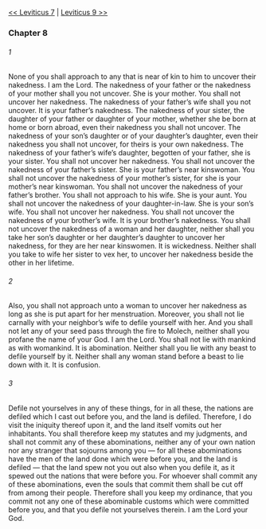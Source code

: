 [<< Leviticus 7](Leviticus%207.md)  |  [Leviticus 9 >>](Leviticus%209.md)

### Chapter 8
###### 1
None of you shall approach to any that is near of kin to him to uncover their nakedness. I am the Lord. The nakedness of your father or the nakedness of your mother shall you not uncover. She is your mother. You shall not uncover her nakedness. The nakedness of your father’s wife shall you not uncover. It is your father’s nakedness. The nakedness of your sister, the daughter of your father or daughter of your mother, whether she be born at home or born abroad, even their nakedness you shall not uncover. The nakedness of your son’s daughter or of your daughter’s daughter, even their nakedness you shall not uncover, for theirs is your own nakedness. The nakedness of your father’s wife’s daughter, begotten of your father, she is your sister. You shall not uncover her nakedness. You shall not uncover the nakedness of your father’s sister. She is your father’s near kinswoman. You shall not uncover the nakedness of your mother’s sister, for she is your mother’s near kinswoman. You shall not uncover the nakedness of your father’s brother. You shall not approach to his wife. She is your aunt. You shall not uncover the nakedness of your daughter-in-law. She is your son’s wife. You shall not uncover her nakedness. You shall not uncover the nakedness of your brother’s wife. It is your brother’s nakedness. You shall not uncover the nakedness of a woman and her daughter, neither shall you take her son’s daughter or her daughter’s daughter to uncover her nakedness, for they are her near kinswomen. It is wickedness. Neither shall you take to wife her sister to vex her, to uncover her nakedness beside the other in her lifetime.

###### 2
Also, you shall not approach unto a woman to uncover her nakedness as long as she is put apart for her menstruation. Moreover, you shall not lie carnally with your neighbor’s wife to defile yourself with her. And you shall not let any of your seed pass through the fire to Molech, neither shall you profane the name of your God. I am the Lord. You shall not lie with mankind as with womankind. It is abomination. Neither shall you lie with any beast to defile yourself by it. Neither shall any woman stand before a beast to lie down with it. It is confusion.

###### 3
Defile not yourselves in any of these things, for in all these, the nations are defiled which I cast out before you, and the land is defiled. Therefore, I do visit the iniquity thereof upon it, and the land itself vomits out her inhabitants. You shall therefore keep my statutes and my judgments, and shall not commit any of these abominations, neither any of your own nation nor any stranger that sojourns among you — for all these abominations have the men of the land done which were before you, and the land is defiled — that the land spew not you out also when you defile it, as it spewed out the nations that were before you. For whoever shall commit any of these abominations, even the souls that commit them shall be cut off from among their people. Therefore shall you keep my ordinance, that you commit not any one of these abominable customs which were committed before you, and that you defile not yourselves therein. I am the Lord your God.